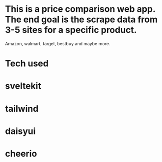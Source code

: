 # This is a price comparison web app. The end goal is the scrape data from 3-5 sites for a specific product. 
Amazon, walmart, target, bestbuy and maybe more.

# Tech used
# sveltekit
# tailwind
# daisyui
# cheerio
